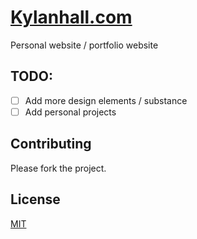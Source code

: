 # [Kylanhall.com](http://kylanhall.com)
Personal website / portfolio website

## TODO:
- [ ] Add more design elements / substance
- [ ] Add personal projects

## Contributing
Please fork the project.

## License
[MIT](https://choosealicense.com/licenses/mit/)